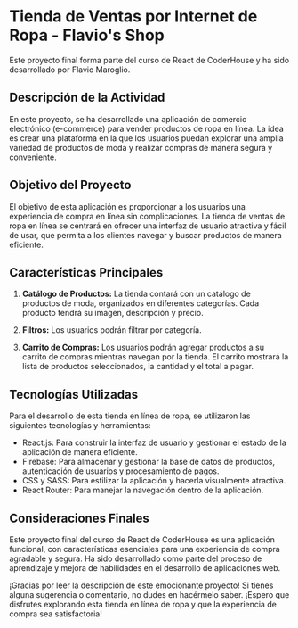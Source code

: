 # Tienda de Ventas por Internet de Ropa - Flavio's Shop

Este proyecto final forma parte del curso  de React de CoderHouse y ha sido desarrollado por Flavio Maroglio.

## Descripción de la Actividad

En este proyecto, se ha desarrollado una aplicación de comercio electrónico (e-commerce) para vender productos de ropa en línea. La idea es crear una plataforma en la que los usuarios puedan explorar una amplia variedad de productos de moda y realizar compras de manera segura y conveniente.

## Objetivo del Proyecto

El objetivo de esta aplicación es proporcionar a los usuarios una experiencia de compra en línea sin complicaciones.  La tienda de ventas de ropa en línea se centrará en ofrecer una interfaz de usuario atractiva y fácil de usar, que permita a los clientes navegar y buscar productos de manera eficiente.

## Características Principales

1. **Catálogo de Productos:** La tienda contará con un catálogo de productos de moda, organizados en diferentes categorías. Cada producto tendrá su imagen, descripción y precio.

2. **Filtros:** Los usuarios podrán filtrar por categoría.

3. **Carrito de Compras:** Los usuarios podrán agregar productos a su carrito de compras mientras navegan por la tienda. El carrito mostrará la lista de productos seleccionados, la cantidad y el total a pagar.


## Tecnologías Utilizadas

Para el desarrollo de esta tienda en línea de ropa, se utilizaron las siguientes tecnologías y herramientas:

- React.js: Para construir la interfaz de usuario y gestionar el estado de la aplicación de manera eficiente.
- Firebase: Para almacenar y gestionar la base de datos de productos, autenticación de usuarios y procesamiento de pagos.
- CSS y SASS: Para estilizar la aplicación y hacerla visualmente atractiva.
- React Router: Para manejar la navegación dentro de la aplicación.

## Consideraciones Finales

Este proyecto final del curso de React de CoderHouse es una aplicación funcional, con características esenciales para una experiencia de compra agradable y segura. Ha sido desarrollado como parte del proceso de aprendizaje y mejora de habilidades en el desarrollo de aplicaciones web.

¡Gracias por leer la descripción de este emocionante proyecto! Si tienes alguna sugerencia o comentario, no dudes en hacérmelo saber. ¡Espero que disfrutes explorando esta tienda en línea de ropa y que la experiencia de compra sea satisfactoria!
